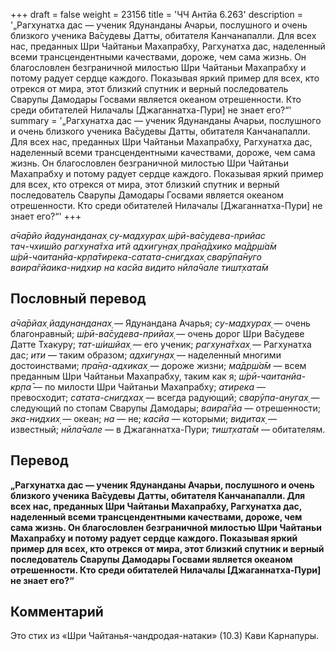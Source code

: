 +++
draft = false
weight = 23156
title = 'ЧЧ Антйа 6.263'
description = '„Рагхунатха дас — ученик Ядунанданы Ачарьи, послушного и очень близкого ученика Ва̄судевы Датты, обитателя Канчанапалли. Для всех нас, преданных Шри Чайтаньи Махапрабху, Рагхунатха дас, наделенный всеми трансцендентными качествами, дороже, чем сама жизнь. Он благословлен безграничной милостью Шри Чайтаньи Махапрабху и потому радует сердце каждого. Показывая яркий пример для всех, кто отрекся от мира, этот близкий спутник и верный последователь Сварупы Дамодары Госвами является океаном отрешенности. Кто среди обитателей Нилачалы [Джаганнатха-Пури] не знает его?“'
summary = '„Рагхунатха дас — ученик Ядунанданы Ачарьи, послушного и очень близкого ученика Ва̄судевы Датты, обитателя Канчанапалли. Для всех нас, преданных Шри Чайтаньи Махапрабху, Рагхунатха дас, наделенный всеми трансцендентными качествами, дороже, чем сама жизнь. Он благословлен безграничной милостью Шри Чайтаньи Махапрабху и потому радует сердце каждого. Показывая яркий пример для всех, кто отрекся от мира, этот близкий спутник и верный последователь Сварупы Дамодары Госвами является океаном отрешенности. Кто среди обитателей Нилачалы [Джаганнатха-Пури] не знает его?“'
+++

_а̄ча̄рйо йадунанданах̣ су-мадхурах̣ ш́рӣ-ва̄судева-прийас  
тач-чхишйо рагхуна̄тха итй адхигун̣ах̣ пра̄н̣а̄дхико ма̄др̣ш́а̄м  
ш́рӣ-чаитанйа-кр̣па̄тирека-сатата-снигдхах̣ сварӯпа̄нуго  
ваира̄гйаика-нидхир на касйа видито нӣла̄чале тишт̣хата̄м_

## Пословный перевод

_а̄ча̄рйах̣_ _йадунанданах̣_ — Ядунандана Ачарья; _су_\-_мадхурах̣_ — очень благонравный; _ш́рӣ_\-_ва̄судева_\-_прийах̣_ — очень дорог Шри Ва̄судеве Датте Тхакуру; _тат_\-_ш́ишйах̣_ — его ученик; _рагхуна̄тхах̣_ — Рагхунатха дас; _ити_ — таким образом; _адхигун̣ах̣_ — наделенный многими достоинствами; _пра̄н̣а_\-_адхиках̣_ — дороже жизни; _ма̄др̣ш́а̄м_ — всем преданным Шри Чайтаньи Махапрабху, таким как я; _ш́рӣ_\-_чаитанйа_\-_кр̣па̄_ — по милости Шри Чайтаньи Махапрабху; _атирека_ — превосходит; _сатата_\-_снигдхах̣_ — всегда радующий; _сварӯпа_\-_анугах̣_ — следующий по стопам Сварупы Дамодары; _ваира̄гйа_ — отрешенности; _эка_\-_нидхих̣_ — океан; _на_ — не; _касйа_ — которыми; _видитах̣_ — известный; _нӣла̄чале_ — в Джаганнатха-Пури; _тишт̣хата̄м_ — обитателям.

## Перевод

**„Рагхунатха дас — ученик Ядунанданы Ачарьи, послушного и очень близкого ученика Ва̄судевы Датты, обитателя Канчанапалли. Для всех нас, преданных Шри Чайтаньи Махапрабху, Рагхунатха дас, наделенный всеми трансцендентными качествами, дороже, чем сама жизнь. Он благословлен безграничной милостью Шри Чайтаньи Махапрабху и потому радует сердце каждого. Показывая яркий пример для всех, кто отрекся от мира, этот близкий спутник и верный последователь Сварупы Дамодары Госвами является океаном отрешенности. Кто среди обитателей Нилачалы \[Джаганнатха-Пури\] не знает его?“**

## Комментарий

Это стих из «Шри Чайтанья-чандродая-натаки» (10.3) Кави Карнапуры.

